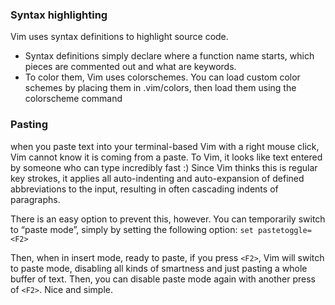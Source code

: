 
### Syntax highlighting
Vim uses syntax definitions to highlight source code.
- Syntax definitions simply declare where a function name starts, which pieces are commented out and what are keywords.
- To color them, Vim uses colorschemes. You can load custom color schemes by placing them in .vim/colors, then load them using the colorscheme command

### Pasting
when you paste text into your terminal-based Vim with a right mouse click, Vim cannot know it is coming from a paste. To Vim, it looks like text entered by someone who can type incredibly fast :) Since Vim thinks this is regular key strokes, it applies all auto-indenting and auto-expansion of defined abbreviations to the input, resulting in often cascading indents of paragraphs.

There is an easy option to prevent this, however. You can temporarily switch to “paste mode”, simply by setting the following option:
`set pastetoggle=<F2>`

Then, when in insert mode, ready to paste, if you press `<F2>`, Vim will switch to paste mode, disabling all kinds of smartness and just pasting a whole buffer of text. Then, you can disable paste mode again with another press of `<F2>`. Nice and simple.

